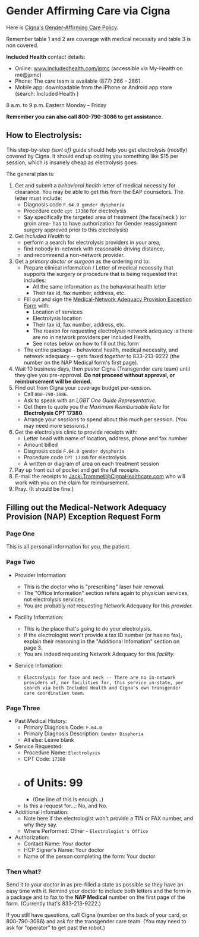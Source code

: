 # Gender Affirming Care via Cigna

Here is [Cigna's Gender-Affirming Care Policy](https://static.cigna.com/assets/chcp/pdf/coveragePolicies/medical/mm_0266_coveragepositioncriteria_gender_reassignment_surgery.pdf).

Remember table 1 and 2 are coverage with medical necessity and table 3 is non covered.

**Included Health** contact details:

* Online: www.includedhealth.com/jpmc (accessible via My-Health on me@jpmc)
* Phone: The care team is available  (877) 266 - 2861.
* Mobile app: downloadable from the iPhone or Android app store (search: Included Health )

8 a.m. to 9 p.m. Eastern Monday – Friday

**Remember you can also call 800-790-3086 to get assistance.**

## How to Electrolysis:

This step-by-step *(sort of)* guide should help you get electrolysis (mostly) covered by Cigna.
It should end up costing you something like $15 per session, which is insanely cheap as electrolysis goes.

The general plan is:

1. Get and submit a *behavioral health* letter of medical necessity for clearance. You may be able to get this from the EAP counselors. The letter must include:
	* Diagnosis code `F.64.0 gender dysphoria`
	* Procedure code `cpt 17380` for electrolysis
	* Say specifically the targeted area of treatment (the face/neck ) (or groin area- has to have authorization for Gender reassignment surgery approved prior to this electrolysis) 
2. Get *Included Health* to
	* perform a search for electrolysis providers in your area,
	* find nobody in-network with reasonable driving distance,
	* and recommend a non-network provider.
3. Get a *primary doctor or surgeon* as the ordering md to:
	* Prepare clinical information / Letter of medical necessity that supports the surgery or procedure that is being requested that includes:
		* All the same information as the behavioral health letter
		* Their tax id, fax number, address, etc.
	* Fill out and sign the [Medical-Network Adequacy Provision Exception Form](https://static.cigna.com/assets/chcp/pdf/resourceLibrary/medical/medical-network-exception-request-form.pdf) with:
		* Location of services
		* Electrolysis location
		* Their tax id, fax number, address, etc.
		* The reason for requesting electrolysis network adequacy is there are no in network providers per Included Health.
        * See notes below on how to fill out this form
    * The entire package - behavioral health, medical necessity, and network adequacy --
      gets faxed *together* to 833-213-9222 (the number on the NAP Medical form's first page).
4. Wait 10 business days, then pester Cigna (Transgender care team) until they give you pre-approval. **Do not proceed without approval, or reimbursement will be denied.**
5. Find out from Cigna your coverage budget per-session.
    * Call `800-790-3086`.
    * Ask to speak with an *LGBT One Guide Representative*.
    * Get them to quote you the *Maximum Reimbursable Rate* for **Electrolysis CPT 17380**.
    * Arrange your sessions to spend about this much per session. (You may need more sessions.)
6. Get the electrolysis clinic to provide receipts with:
	* Letter head with name of location, address, phone and fax number
	* Amount billed
	* Diagnosis code `F.64.0 gender dysphoria`
	* Procedure code `CPT 17380` for electrolysis
	* A written or diagram of area on each treatment session
7. Pay up front out of pocket and get the full receipts.
8. E-mail the receipts to Jacki.Trammell@CignaHealthcare.com who will work with you on the claim for reimbursement.
9. Pray. (It should be fine.)

## Filling out the Medical-Network Adequacy Provision (NAP) Exception Request Form

### Page One

This is all personal information for you, the patient.

### Page Two

* Provider Information:
    * This is the doctor who is "prescribing" laser hair removal.
    * The "Office Information" section refers again to physician services, not electrolysis services.
    * You are probably *not* requesting Network Adequacy for this *provider.*

* Facility Information:
    * This is the place that's going to do your electrolysis.
    * If the electrologist won't provide a tax ID number (or has no fax), explain their reasoning in the "Additional Infomation" section on page 3.
    * You are indeed requesting Network Adequacy for this *facility.*

* Service Infomation:
    * `Electrolysis for face and neck -- There are no in-network providers of, nor facilities for, this service in-state, per search via both Included Health and Cigna's own transgender care coordination team.`

### Page Three

* Past Medical History:
    * Primary Diagnosis Code: `F.64.0`
    * Primary Diagnosis Description: `Gender Disphoria`
    * All else: Leave blank
* Service Requested:
    * Procedure Name: `Electrolysis`
    * CPT Code: `17380`
    * # of Units: 99
        * (One line of this is enough...)
    * Is this a request for...: No, and No.
* Additional Infomation:
    * Note here if the electrologist won't provide a TIN or FAX number, and why they say.
    * Where Performed: Other - `Electrologist's Office`
* Authorization:
    * Contact Name: Your doctor
    * HCP Signer's Name: Your doctor
    * Name of the person completing the form: Your doctor

### Then what?

Send it to your doctor in as pre-filled a state as possible so they have an easy time with it.
Remind your doctor to include both letters and the form in a package and to fax to
the **NAP Medical** number on the first page of the form. (Currently that's 833-213-9222.)

If you still have questions, call Cigna (number on the back of your card, or 800-790-3086)
and ask for the transgender care team. (You may need to ask for "operator" to get past the robot.)
